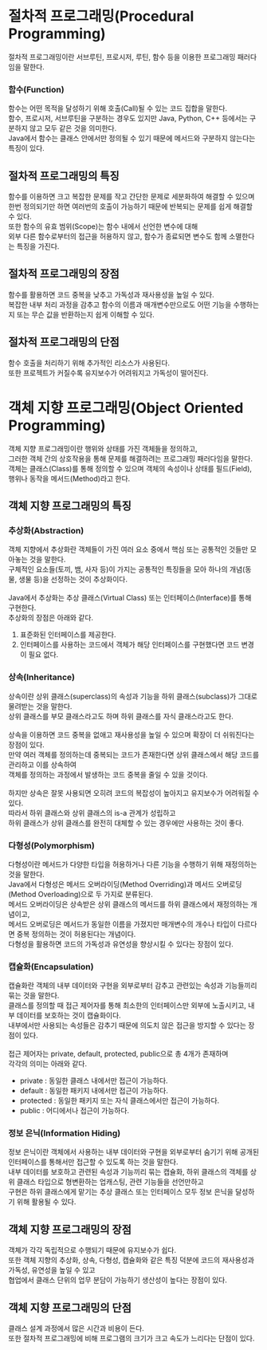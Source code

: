 # 절차적 프로그래밍(Procedural Programming)
절차적 프로그래밍이란 서브루틴, 프로시저, 루틴, 함수 등을 이용한 프로그래밍 패러다임을 말한다.
### 함수(Function)
함수는 어떤 목적을 달성하기 위해 호출(Call)될 수 있는 코드 집합을 말한다.<br/>
함수, 프로시저, 서브루틴을 구분하는 경우도 있지만 Java, Python, C++ 등에서는 구분하지 않고 모두 같은 것을 의미한다.<br/>
Java에서 함수는 클래스 안에서만 정의될 수 있기 때문에 메서드와 구분하지 않는다는 특징이 있다.
## 절차적 프로그래밍의 특징
함수를 이용하면 크고 복잡한 문제를 작고 간단한 문제로 세분화하여 해결할 수 있으며<br/>
한번 정의되기만 하면 여러번의 호출이 가능하기 때문에 반복되는 문제를 쉽게 해결할 수 있다.<br/>
또한 함수의 유효 범위(Scope)는 함수 내에서 선언한 변수에 대해<br/>
외부 다른 함수로부터의 접근을 허용하지 않고, 함수가 종료되면 변수도 함께 소멸한다는 특징을 가진다.
## 절차적 프로그래밍의 장점
함수를 활용하면 코드 중복을 낮추고 가독성과 재사용성을 높일 수 있다.<br/>
복잡한 내부 처리 과정을 감추고 함수의 이름과 매개변수만으로도 어떤 기능을 수행하는지 또는 무슨 값을 반환하는지 쉽게 이해할 수 있다.
## 절차적 프로그래밍의 단점
함수 호출을 처리하기 위해 추가적인 리소스가 사용된다.<br/>
또한 프로젝트가 커질수록 유지보수가 어려워지고 가독성이 떨어진다.
# 객체 지향 프로그래밍(Object Oriented Programming)
객체 지향 프로그래밍이란 행위와 상태를 가진 객체들을 정의하고,<br/>
그러한 객체 간의 상호작용을 통해 문제를 해결하려는 프로그래밍 패러다임을 말한다.<br/>
객체는 클래스(Class)를 통해 정의할 수 있으며 객체의 속성이나 상태를 필드(Field), 행위나 동작을 메서드(Method)라고 한다.
## 객체 지향 프로그래밍의 특징
### 추상화(Abstraction)
객체 지향에서 추상화란 객체들이 가진 여러 요소 중에서 핵심 또는 공통적인 것들만 모아놓는 것을 말한다.<br/>
구체적인 요소들(토끼, 뱀, 사자 등)이 가지는 공통적인 특징들을 모아 하나의 개념(동물, 생물 등)을 선정하는 것이 추상화이다.<br/>
<br/>
Java에서 추상화는 추상 클래스(Virtual Class) 또는 인터페이스(Interface)를 통해 구현한다.<br/>
추상화의 장점은 아래와 같다.

1. 표준화된 인터페이스를 제공한다.
2. 인터페이스를 사용하는 코드에서 객체가 해당 인터페이스를 구현했다면 코드 변경이 필요 없다.

### 상속(Inheritance)
상속이란 상위 클래스(superclass)의 속성과 기능을 하위 클래스(subclass)가 그대로 물려받는 것을 말한다.<br/>
상위 클래스를 부모 클래스라고도 하며 하위 클래스를 자식 클래스라고도 한다.<br/>
<br/>
상속을 이용하면 코드 중복을 없애고 재사용성을 높일 수 있으며 확장이 더 쉬워진다는 장점이 있다.<br/>
만약 여러 객체를 정의하는데 중복되는 코드가 존재한다면 상위 클래스에서 해당 코드를 관리하고 이를 상속하여<br/>
객체를 정의하는 과정에서 발생하는 코드 중복을 줄일 수 있을 것이다.<br/>
<br/>
하지만 상속은 잘못 사용되면 오히려 코드의 복잡성이 높아지고 유지보수가 어려워질 수 있다.<br/>
따라서 하위 클래스와 상위 클래스의 is-a 관계가 성립하고<br/>
하위 클래스가 상위 클래스를 완전히 대체할 수 있는 경우에만 사용하는 것이 좋다.

### 다형성(Polymorphism)
다형성이란 메서드가 다양한 타입을 허용하거나 다른 기능을 수행하기 위해 재정의하는 것을 말한다.<br/>
Java에서 다형성은 메서드 오버라이딩(Method Overriding)과 메서드 오버로딩(Method Overloading)으로 두 가지로 분류된다.<br/>
메서드 오버라이딩은 상속받은 상위 클래스의 메서드를 하위 클래스에서 재정의하는 개념이고,<br/>
메서드 오버로딩은 메서드가 동일한 이름을 가졌지만 매개변수의 개수나 타입이 다르다면 중복 정의하는 것이 허용된다는 개념이다.<br/>
다형성을 활용하면 코드의 가독성과 유연성을 향상시킬 수 있다는 장점이 있다.

### 캡슐화(Encapsulation)
캡슐화란 객체의 내부 데이터와 구현을 외부로부터 감추고 관련있는 속성과 기능들끼리 묶는 것을 말한다.<br/>
클래스를 정의할 때 접근 제어자를 통해 최소한의 인터페이스만 외부에 노출시키고, 내부 데이터를 보호하는 것이 캡슐화이다.<br/>
내부에서만 사용되는 속성들은 감추기 때문에 의도치 않은 접근을 방지할 수 있다는 장점이 있다.<br/>
<br/>
접근 제어자는 private, default, protected, public으로 총 4개가 존재하며<br/>
각각의 의미는 아래와 같다.

- private : 동일한 클래스 내에서만 접근이 가능하다.
- default : 동일한 패키지 내에서만 접근이 가능하다.
- protected : 동일한 패키지 또는 자식 클래스에서만 접근이 가능하다.
- public : 어디에서나 접근이 가능하다.

### 정보 은닉(Information Hiding)
정보 은닉이란 객체에서 사용하는 내부 데이터와 구현을 외부로부터 숨기기 위해 공개된 인터페이스를 통해서만 접근할 수 있도록 하는 것을 말한다.<br/>
내부 데이터를 보호하고 관련된 속성과 기능끼리 묶는 캡슐화, 하위 클래스의 객체를 상위 클래스 타입으로 형변환하는 업캐스팅, 관련 기능들을 선언만하고<br/>
구현은 하위 클래스에게 맡기는 추상 클래스 또는 인터페이스 모두 정보 은닉을 달성하기 위해 활용될 수 있다.

## 객체 지향 프로그래밍의 장점
객체가 각각 독립적으로 수행되기 때문에 유지보수가 쉽다.<br/>
또한 객체 지향의 추상화, 상속, 다형성, 캡슐화와 같은 특징 덕분에 코드의 재사용성과 가독성, 유연성을 높일 수 있고<br/>
협업에서 클래스 단위의 업무 분담이 가능하기 생산성이 높다는 장점이 있다.
## 객체 지향 프로그래밍의 단점
클래스 설계 과정에서 많은 시간과 비용이 든다.<br/>
또한 절차적 프로그래밍에 비해 프로그램의 크기가 크고 속도가 느리다는 단점이 있다.
